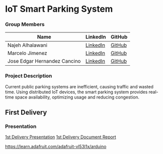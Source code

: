 ﻿# IoT Smart Parking System


### Group Members

| Name           | LinkedIn                                        | GitHub                                         |
|----------------|-------------------------------------------------|------------------------------------------------|
| Najeh Alhalawani | [LinkedIn](https://www.linkedin.com/in/najeh-halawani/) | [GitHub](https://github.com/najeh-halawani)     |
| Marcelo Jimenez  | [LinkedIn](https://www.linkedin.com/in/marcelo-jimenez-b3481a185/) | [GitHub](https://github.com/MarceloJimenez) |
| Jose Edgar Hernandez Cancino        | [LinkedIn](https://www.linkedin.com/in/edgar-cancino/) | [GitHub](http://github.com/edgarcancinoe)           |

### Project Description
Current public parking systems are inefficient, causing traffic and wasted time. Using distributed IoT devices, the smart parking system provides real-time space availability, optimizing usage and reducing congestion.


## First Delivery
### Presentation
[1st Delivery Presentation](https://docs.google.com/presentation/d/1VHvnea2nDiLjKaK5B2iErumbn9hpuVL7MPw8SApzhms/edit?usp=sharing)
[1st Delivery Document Report](https://docs.google.com/document/d/10ruJmEqlc8Oc96KXyhO19T9GCGOf3zeflkNzlUUKl-4/edit?usp=sharing)



https://learn.adafruit.com/adafruit-vl53l1x/arduino